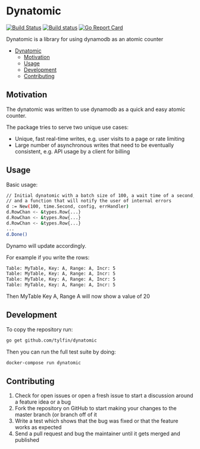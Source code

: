 # Dynatomic

[![Build Status](https://travis-ci.org/tylfin/dynatomic.svg?branch=master)](https://travis-ci.org/tylfin/dynatomic)
[![Build status](https://ci.appveyor.com/api/projects/status/g58owqmdpumqsmxq/branch/master?svg=true)](https://ci.appveyor.com/project/tylfin/dynatomic/branch/master)
[![Go Report Card](https://goreportcard.com/badge/github.com/tylfin/dynatomic)](https://goreportcard.com/report/github.com/tylfin/dynatomic)

Dynatomic is a library for using dynamodb as an atomic counter

- [Dynatomic](#dynatomic)
  - [Motivation](#motivation)
  - [Usage](#usage)
  - [Development](#development)
  - [Contributing](#contributing)

## Motivation

The dynatomic was written to use dynamodb as a quick and easy atomic counter.

The package tries to serve two unique use cases:

- Unique, fast real-time writes, e.g. user visits to a page or rate limiting
- Large number of asynchronous writes that need to be eventually consistent, e.g. API usage by a client for billing

## Usage

Basic usage:

```bash
// Initial dynatomic with a batch size of 100, a wait time of a second, your AWS config
// and a function that will notify the user of internal errors
d := New(100, time.Second, config, errHandler)
d.RowChan <- &types.Row{...}
d.RowChan <- &types.Row{...}
d.RowChan <- &types.Row{...}
...
d.Done()
```

Dynamo will update accordingly.

For example if you write the rows:

```bash
Table: MyTable, Key: A, Range: A, Incr: 5
Table: MyTable, Key: A, Range: A, Incr: 5
Table: MyTable, Key: A, Range: A, Incr: 5
Table: MyTable, Key: A, Range: A, Incr: 5
```

Then MyTable Key A, Range A will now show a value of 20

## Development

To copy the repository run:

```bash
go get github.com/tylfin/dynatomic
```

Then you can run the full test suite by doing:

```bash
docker-compose run dynatomic
```

## Contributing

1. Check for open issues or open a fresh issue to start a discussion around a feature idea or a bug
2. Fork the repository on GitHub to start making your changes to the master branch (or branch off of it
3. Write a test which shows that the bug was fixed or that the feature works as expected
4. Send a pull request and bug the maintainer until it gets merged and published
